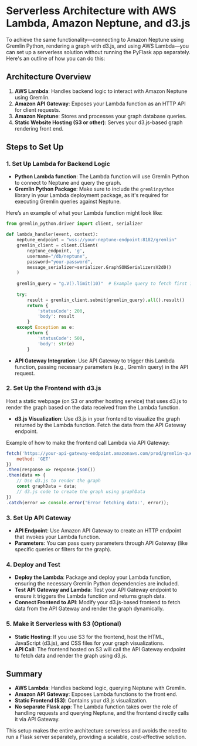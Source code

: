 
# Serverless Architecture with AWS Lambda, Amazon Neptune, and d3.js

To achieve the same functionality—connecting to Amazon Neptune using Gremlin Python, rendering a graph with d3.js, and using AWS Lambda—you can set up a serverless solution without running the PyFlask app separately. Here's an outline of how you can do this:

## Architecture Overview

1. **AWS Lambda**: Handles backend logic to interact with Amazon Neptune using Gremlin.
2. **Amazon API Gateway**: Exposes your Lambda function as an HTTP API for client requests.
3. **Amazon Neptune**: Stores and processes your graph database queries.
4. **Static Website Hosting (S3 or other)**: Serves your d3.js-based graph rendering front end.

## Steps to Set Up

### 1. **Set Up Lambda for Backend Logic**

- **Python Lambda function**: The Lambda function will use Gremlin Python to connect to Neptune and query the graph.
- **Gremlin Python Package**: Make sure to include the `gremlinpython` library in your Lambda deployment package, as it's required for executing Gremlin queries against Neptune.

Here’s an example of what your Lambda function might look like:

```python
from gremlin_python.driver import client, serializer

def lambda_handler(event, context):
    neptune_endpoint = "wss://your-neptune-endpoint:8182/gremlin"
    gremlin_client = client.Client(
        neptune_endpoint, 'g',
        username="/db/neptune",
        password="your-password",
        message_serializer=serializer.GraphSONSerializersV2d0()
    )
    
    gremlin_query = "g.V().limit(10)"  # Example query to fetch first 10 vertices
    
    try:
        result = gremlin_client.submit(gremlin_query).all().result()
        return {
            'statusCode': 200,
            'body': result
        }
    except Exception as e:
        return {
            'statusCode': 500,
            'body': str(e)
        }
```

- **API Gateway Integration**: Use API Gateway to trigger this Lambda function, passing necessary parameters (e.g., Gremlin query) in the API request.

### 2. **Set Up the Frontend with d3.js**

Host a static webpage (on S3 or another hosting service) that uses d3.js to render the graph based on the data received from the Lambda function.

- **d3.js Visualization**: Use d3.js in your frontend to visualize the graph returned by the Lambda function. Fetch the data from the API Gateway endpoint.
  
Example of how to make the frontend call Lambda via API Gateway:

```javascript
fetch('https://your-api-gateway-endpoint.amazonaws.com/prod/gremlin-query', {
    method: 'GET'
})
.then(response => response.json())
.then(data => {
    // Use d3.js to render the graph
    const graphData = data;
    // d3.js code to create the graph using graphData
})
.catch(error => console.error('Error fetching data:', error));
```

### 3. **Set Up API Gateway**

- **API Endpoint**: Use Amazon API Gateway to create an HTTP endpoint that invokes your Lambda function.
- **Parameters**: You can pass query parameters through API Gateway (like specific queries or filters for the graph).

### 4. **Deploy and Test**

- **Deploy the Lambda**: Package and deploy your Lambda function, ensuring the necessary Gremlin Python dependencies are included.
- **Test API Gateway and Lambda**: Test your API Gateway endpoint to ensure it triggers the Lambda function and returns graph data.
- **Connect Frontend to API**: Modify your d3.js-based frontend to fetch data from the API Gateway and render the graph dynamically.

### 5. **Make it Serverless with S3 (Optional)**

- **Static Hosting**: If you use S3 for the frontend, host the HTML, JavaScript (d3.js), and CSS files for your graph visualizations.
- **API Call**: The frontend hosted on S3 will call the API Gateway endpoint to fetch data and render the graph using d3.js.

## Summary

- **AWS Lambda**: Handles backend logic, querying Neptune with Gremlin.
- **Amazon API Gateway**: Exposes Lambda functions to the front end.
- **Static Frontend (S3)**: Contains your d3.js visualization.
- **No separate Flask app**: The Lambda function takes over the role of handling requests and querying Neptune, and the frontend directly calls it via API Gateway.

This setup makes the entire architecture serverless and avoids the need to run a Flask server separately, providing a scalable, cost-effective solution.
